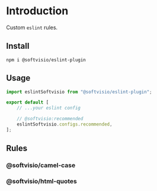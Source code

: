 # Introduction

Custom `eslint` rules.

## Install

```shell
npm i @softvisio/eslint-plugin
```

## Usage

```javascript
import eslintSoftvisio from "@softvisio/eslint-plugin";

export default [
    // ...your eslint config

    // @softvisio:recommended
    eslintSoftvisio.configs.recommended,
];
```

## Rules

### @softvisio/camel-case

### @softvisio/html-quotes
